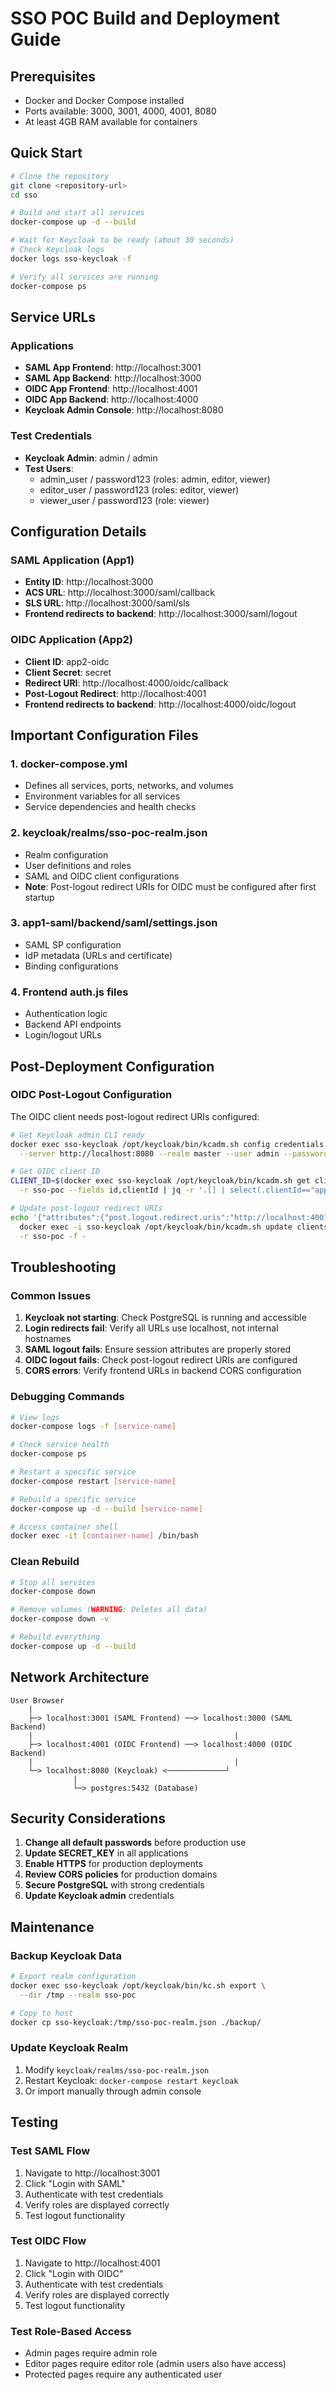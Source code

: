 # SSO POC Build and Deployment Guide

## Prerequisites
- Docker and Docker Compose installed
- Ports available: 3000, 3001, 4000, 4001, 8080
- At least 4GB RAM available for containers

## Quick Start

```bash
# Clone the repository
git clone <repository-url>
cd sso

# Build and start all services
docker-compose up -d --build

# Wait for Keycloak to be ready (about 30 seconds)
# Check Keycloak logs
docker logs sso-keycloak -f

# Verify all services are running
docker-compose ps
```

## Service URLs

### Applications
- **SAML App Frontend**: http://localhost:3001
- **SAML App Backend**: http://localhost:3000
- **OIDC App Frontend**: http://localhost:4001
- **OIDC App Backend**: http://localhost:4000
- **Keycloak Admin Console**: http://localhost:8080

### Test Credentials
- **Keycloak Admin**: admin / admin
- **Test Users**:
  - admin_user / password123 (roles: admin, editor, viewer)
  - editor_user / password123 (roles: editor, viewer)
  - viewer_user / password123 (role: viewer)

## Configuration Details

### SAML Application (App1)
- **Entity ID**: http://localhost:3000
- **ACS URL**: http://localhost:3000/saml/callback
- **SLS URL**: http://localhost:3000/saml/sls
- **Frontend redirects to backend**: http://localhost:3000/saml/logout

### OIDC Application (App2)
- **Client ID**: app2-oidc
- **Client Secret**: secret
- **Redirect URI**: http://localhost:4000/oidc/callback
- **Post-Logout Redirect**: http://localhost:4001
- **Frontend redirects to backend**: http://localhost:4000/oidc/logout

## Important Configuration Files

### 1. docker-compose.yml
- Defines all services, ports, networks, and volumes
- Environment variables for all services
- Service dependencies and health checks

### 2. keycloak/realms/sso-poc-realm.json
- Realm configuration
- User definitions and roles
- SAML and OIDC client configurations
- **Note**: Post-logout redirect URIs for OIDC must be configured after first startup

### 3. app1-saml/backend/saml/settings.json
- SAML SP configuration
- IdP metadata (URLs and certificate)
- Binding configurations

### 4. Frontend auth.js files
- Authentication logic
- Backend API endpoints
- Login/logout URLs

## Post-Deployment Configuration

### OIDC Post-Logout Configuration
The OIDC client needs post-logout redirect URIs configured:

```bash
# Get Keycloak admin CLI ready
docker exec sso-keycloak /opt/keycloak/bin/kcadm.sh config credentials \
  --server http://localhost:8080 --realm master --user admin --password admin

# Get OIDC client ID
CLIENT_ID=$(docker exec sso-keycloak /opt/keycloak/bin/kcadm.sh get clients \
  -r sso-poc --fields id,clientId | jq -r '.[] | select(.clientId=="app2-oidc") | .id')

# Update post-logout redirect URIs
echo '{"attributes":{"post.logout.redirect.uris":"http://localhost:4001/*"}}' | \
  docker exec -i sso-keycloak /opt/keycloak/bin/kcadm.sh update clients/$CLIENT_ID \
  -r sso-poc -f -
```

## Troubleshooting

### Common Issues

1. **Keycloak not starting**: Check PostgreSQL is running and accessible
2. **Login redirects fail**: Verify all URLs use localhost, not internal hostnames
3. **SAML logout fails**: Ensure session attributes are properly stored
4. **OIDC logout fails**: Check post-logout redirect URIs are configured
5. **CORS errors**: Verify frontend URLs in backend CORS configuration

### Debugging Commands

```bash
# View logs
docker-compose logs -f [service-name]

# Check service health
docker-compose ps

# Restart a specific service
docker-compose restart [service-name]

# Rebuild a specific service
docker-compose up -d --build [service-name]

# Access container shell
docker exec -it [container-name] /bin/bash
```

### Clean Rebuild

```bash
# Stop all services
docker-compose down

# Remove volumes (WARNING: Deletes all data)
docker-compose down -v

# Rebuild everything
docker-compose up -d --build
```

## Network Architecture

```
User Browser
    |
    ├─> localhost:3001 (SAML Frontend) ──> localhost:3000 (SAML Backend)
    |                                             |
    ├─> localhost:4001 (OIDC Frontend) ──> localhost:4000 (OIDC Backend)
    |                                             |
    └─> localhost:8080 (Keycloak) <─────────────┘
              |
              └─> postgres:5432 (Database)
```

## Security Considerations

1. **Change all default passwords** before production use
2. **Update SECRET_KEY** in all applications
3. **Enable HTTPS** for production deployments
4. **Review CORS policies** for production domains
5. **Secure PostgreSQL** with strong credentials
6. **Update Keycloak admin** credentials

## Maintenance

### Backup Keycloak Data
```bash
# Export realm configuration
docker exec sso-keycloak /opt/keycloak/bin/kc.sh export \
  --dir /tmp --realm sso-poc

# Copy to host
docker cp sso-keycloak:/tmp/sso-poc-realm.json ./backup/
```

### Update Keycloak Realm
1. Modify `keycloak/realms/sso-poc-realm.json`
2. Restart Keycloak: `docker-compose restart keycloak`
3. Or import manually through admin console

## Testing

### Test SAML Flow
1. Navigate to http://localhost:3001
2. Click "Login with SAML"
3. Authenticate with test credentials
4. Verify roles are displayed correctly
5. Test logout functionality

### Test OIDC Flow
1. Navigate to http://localhost:4001
2. Click "Login with OIDC"
3. Authenticate with test credentials
4. Verify roles are displayed correctly
5. Test logout functionality

### Test Role-Based Access
- Admin pages require admin role
- Editor pages require editor role (admin users also have access)
- Protected pages require any authenticated user